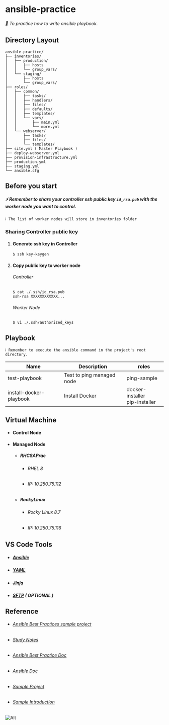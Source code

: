# ansible-practice
###### 🚀 To practice how to write ansible playbook.
## Directory Layout
```
ansible-practice/
├── inventories/
│   ├── production/
│   │   ├── hosts
│   │   └── group_vars/
│   └── staging/
│       ├── hosts
│       └── group_vars/
├── roles/
│   ├── common/
│   │   ├── tasks/
│   │   ├── handlers/
│   │   ├── files/
│   │   ├── defaults/
│   │   ├── templates/
│   │   └── vars/
│   │       ├── main.yml
│   │       └── more.yml
│   └── webserver/
│       ├── tasks/
│       ├── files/
│       └── templates/
├── site.yml ( Master Playbook )
├── deploy-webserver.yml
├── provision-infrastructure.yml
├── production.yml
├── staging.yml
└── ansible.cfg
```
## Before you start
##### ⚡ Remember to share your controller ssh public key `id_rsa.pub` with the worker node you want to control.
```
ℹ️ The list of worker nodes will store in inventories folder
```
### Sharing Controller public key
1. #### Generate ssh key in Controller
    ```shell=
    $ ssh key-keygen
    ```
2. #### Copy public key to worker node
    ###### Controller
    ```shell=
    $ cat ./.ssh/id_rsa.pub
    ssh-rsa XXXXXXXXXXXX...
    ```
    ###### Worker Node
    ```shell=
    $ vi ./.ssh/authorized_keys
    ```

## Playbook
```
ℹ️ Remember to execute the ansible command in the project's root directory.
```
Name   |   Description  | roles
-------|-------------|---------
test-playbook | Test to ping managed node | ping-sample
install-docker-playbook | Install Docker | docker-installer</br>pip-installer
## Virtual Machine
* #### Control Node
    
* #### Managed Node
    * ##### RHCSAPrac
        * ###### RHEL 8
        * ###### IP: 10.250.75.112
    * ##### RockyLinux
        * ###### Rocky Linux 8.7
        * ###### IP: 10.250.75.116
## VS Code Tools
* ##### [Ansible](https://marketplace.visualstudio.com/items?itemName=redhat.ansible)
* ##### [YAML](https://marketplace.visualstudio.com/items?itemName=redhat.vscode-yaml)
* ##### [Jinja](https://marketplace.visualstudio.com/items?itemName=wholroyd.jinja)
* ##### [SFTP](https://marketplace.visualstudio.com/items?itemName=Natizyskunk.sftp) ( OPTIONAL )
## Reference
* ###### [Ansible Best Practices sample project](https://github.com/ansible/ansible-examples)
* ###### [Study Notes](https://hackmd.io/@KevinShihYC/ryafhGqYv)
* ###### [Ansible Best Practice Doc](https://docs.ansible.com/ansible/latest/tips_tricks/ansible_tips_tricks.html)
* ###### [Ansible Doc](https://docs.ansible.com/ansible/latest/index.html)
* ###### [Sample Project](https://github.com/tsoliangwu0130/my-ansible/blob/master/docker-jenkins.yml)
* ###### [Sample Introduction](https://tso-liang-wu.gitbook.io/learn-ansible-and-jenkins-in-30-days/ansible/ansible)

![Alt](https://repobeats.axiom.co/api/embed/4a0d48eb8f795a92130598c7ebef46a7ad237871.svg "Repobeats analytics image")
